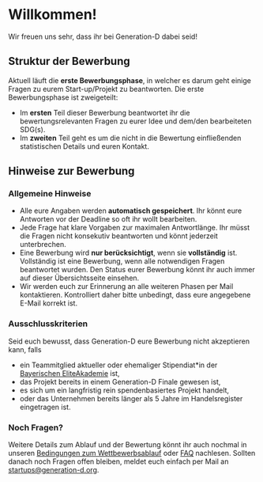 # Willkommen!

Wir freuen uns sehr, dass ihr bei Generation-D dabei seid!

## Struktur der Bewerbung

Aktuell läuft die **erste Bewerbungsphase**, in welcher es darum geht einige Fragen zu eurem Start-up/Projekt zu beantworten. Die erste Bewerbungsphase ist zweigeteilt:

- Im **ersten** Teil dieser Bewerbung beantwortet ihr die bewertungsrelevanten Fragen zu eurer Idee und dem/den bearbeiteten SDG(s).
- Im **zweiten** Teil geht es um die nicht in die Bewertung einfließenden statistischen Details und euren Kontakt.

## Hinweise zur Bewerbung

### Allgemeine Hinweise

- Alle eure Angaben werden **automatisch gespeichert**. Ihr könnt eure Antworten vor der Deadline so oft ihr wollt bearbeiten.
- Jede Frage hat klare Vorgaben zur maximalen Antwortlänge. Ihr müsst die Fragen nicht konsekutiv beantworten und könnt jederzeit unterbrechen.
- Eine Bewerbung wird **nur berücksichtigt**, wenn sie **vollständig** ist. Vollständig ist eine Bewerbung, wenn alle notwendigen Fragen beantwortet wurden. Den Status eurer Bewerbung könnt ihr auch immer auf dieser Übersichtsseite einsehen.
- Wir werden euch zur Erinnerung an alle weiteren Phasen per Mail kontaktieren. Kontrolliert daher bitte unbedingt, dass eure angegebene E-Mail korrekt ist.

### Ausschlusskriterien

Seid euch bewusst, dass Generation-D eure Bewerbung nicht akzeptieren kann, falls

- ein Teammitglied aktueller oder ehemaliger Stipendiat\*in der [Bayerischen EliteAkademie](https://generation-d.org/about-us#bea) ist,
- das Projekt bereits in einem Generation-D Finale gewesen ist,
- es sich um ein langfristig rein spendenbasiertes Projekt handelt,
- oder das Unternehmen bereits länger als 5 Jahre im Handelsregister eingetragen ist.

### Noch Fragen?

Weitere Details zum Ablauf und der Bewertung könnt ihr auch nochmal in unseren [Bedingungen zum Wettbewerbsablauf](files/Ablauf_des_Bewerbungsprozesses_2025.pdf) oder [FAQ](https://generation-d.org/faq/) nachlesen. Sollten danach noch Fragen offen bleiben, meldet euch einfach per Mail an [startups@generation-d.org](mailto:startups@generation-d.org).
